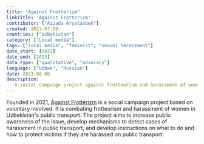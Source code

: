 ```yaml
---
title: "Against Frotterizm"
linkTitle: "Against Frotterizm"
contributor: ["Aizada Arystanbek"]
created: 2023-07-19
countries: ["Uzbekistan"]
category: ["Local media"]
tags: ["local media", "feminist", "sexual harassment"]
date_start: [2021]
date_end: [2023]
data_type: ["qualitative", "advocacy"]
language: ["Uzbek", "Russian"]
date: 2023-08-06
description:
   A social campaign project against frotteurism and harassment of women in Uzbekistan's public transport.
---
```


Founded in 2021, [Against Frotterizm](https://www.instagram.com/frotterizm.uz/) is a social campaign project based on voluntary involved. It is combating frotteurism and harassment of women in Uzbekistan's public transport. The project aims to increase public awareness of the issue, develop mechanisms to detect cases of harassment in public transport, and develop instructions on what to do and how to protect victims if they are harassed on public transport.
